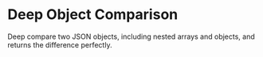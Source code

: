 # Deep Object Comparison
Deep compare two JSON objects, including nested arrays and objects, and returns the difference perfectly. 


